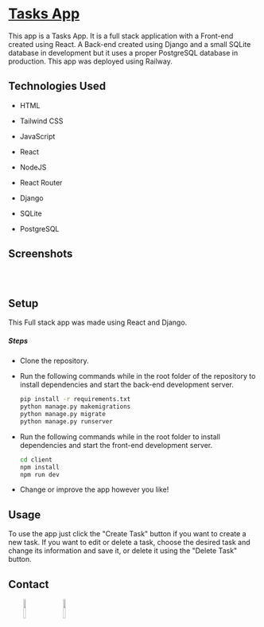 <h1><a href="https://web-production-89f0.up.railway.app" target="_blank">Tasks App</a></h1>
<p>This app is a Tasks App. It is a full stack application with a Front-end created using React. A Back-end created using Django and a small SQLite database in development but it uses a proper PostgreSQL database in production. This app was deployed using Railway.</p>
<h2>Technologies Used</h2>
<ul>
<li>HTML</li>
</ul><ul>
<li>Tailwind CSS</li>
</ul><ul>
<li>JavaScript</li>
</ul><ul>
<li>React</li>
</ul><ul>
<li>NodeJS</li>
</ul>
<ul>
<li>React Router</li>
</ul>
<ul>
<li>Django</li>
</ul><ul>
<li>SQLite</li>
</ul><ul>
<li>PostgreSQL</li>
</ul>
<h2>Screenshots</h2>
<p><a href="https://web-production-89f0.up.railway.app" target="_blank"><img src="https://i.imgur.com/65gB4cZ.png" alt=""></a></p>
<p><a href="https://web-production-89f0.up.railway.app" target="_blank"><img src="https://i.imgur.com/aCtOWB0.png" alt=""></a></p>
<p><a href="https://web-production-89f0.up.railway.app" target="_blank"><img src="https://i.imgur.com/j7PXKag.png" alt=""></a></p>

<h2>Setup</h2>
<p>This Full stack app was made using React and Django.</p><h5>Steps</h5><ul>
<li>Clone the repository.</li>
</ul><ul>
<li>Run the following commands while in the root folder of the repository to install dependencies and start the back-end development server.</li>

```bash
pip install -r requirements.txt
python manage.py makemigrations
python manage.py migrate
python manage.py runserver
```

<li>Run the following commands while in the root folder to install dependencies and start the front-end development server.</li>

```bash
cd client
npm install
npm run dev
```

<li>Change or improve the app however you like!</li>
</ul><h2>Usage</h2>
<p>To use the app just click the "Create Task" button if you want to create a new task. If you want to edit or delete a task, choose the desired task and change its information and save it, or delete it using the "Delete Task" button.</p>

<h2>Contact</h2>
<p><span style="margin-right: 30px;"></span><a href="https://www.linkedin.com/in/jose-miguel-carvajal-jimenez/" target="_blank"><img target="_blank" src="https://cdn.jsdelivr.net/gh/devicons/devicon/icons/linkedin/linkedin-original.svg" style="width: 10%;"></a><span style="margin-right: 30px;"></span><a href="https://github.com/jmcarvajalj" ><img target="_blank" src="https://cdn.jsdelivr.net/gh/devicons/devicon/icons/github/github-original.svg" style="width: 10%;"></a></p>